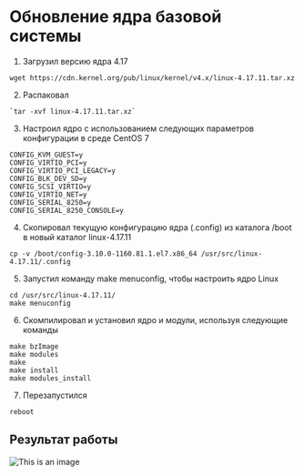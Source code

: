 # Обновление ядра базовой системы
1) Загрузил версию ядра 4.17
```
wget https://cdn.kernel.org/pub/linux/kernel/v4.x/linux-4.17.11.tar.xz
```
2) Распаковал
```
`tar -xvf linux-4.17.11.tar.xz`
```
3) Настроил ядро с использованием следующих параметров конфигурации в среде CentOS 7
```
CONFIG_KVM_GUEST=y
CONFIG_VIRTIO_PCI=y
CONFIG_VIRTIO_PCI_LEGACY=y
CONFIG_BLK_DEV_SD=y
CONFIG_SCSI_VIRTIO=y
CONFIG_VIRTIO_NET=y
CONFIG_SERIAL_8250=y
CONFIG_SERIAL_8250_CONSOLE=y
```
4) Скопировал текущую конфигурацию ядра (.config) из каталога /boot в новый каталог linux-4.17.11
```
cp -v /boot/config-3.10.0-1160.81.1.el7.x86_64 /usr/src/linux-4.17.11/.config
```
5) Запустил команду make menuconfig, чтобы настроить ядро ​Linux
```
cd /usr/src/linux-4.17.11/
make menuconfig
```

6) Скомпилировал и установил ядро ​​и модули, используя следующие команды
```
make bzImage
make modules
make
make install
make modules_install
```

7) Перезапустился
```
reboot
```

## Результат работы
![This is an image](https://myoctocat.com/assets/images/base-octocat.svg)